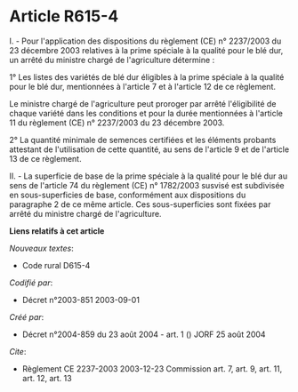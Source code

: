 # Article R615-4

I. - Pour l'application des dispositions du règlement (CE) n° 2237/2003 du 23 décembre 2003 relatives à la prime spéciale à
la qualité pour le blé dur, un arrêté du ministre chargé de l'agriculture détermine :

1° Les listes des variétés de blé dur éligibles à la prime spéciale à la qualité pour le blé dur, mentionnées à l'article 7
et à l'article 12 de ce règlement.

Le ministre chargé de l'agriculture peut proroger par arrêté l'éligibilité de chaque variété dans les conditions et pour la
durée mentionnées à l'article 11 du règlement (CE) n° 2237/2003 du 23 décembre 2003.

2° La quantité minimale de semences certifiées et les éléments probants attestant de l'utilisation de cette quantité, au sens
de l'article 9 et de l'article 13 de ce règlement.

II. - La superficie de base de la prime spéciale à la qualité pour le blé dur au sens de l'article 74 du règlement (CE) n°
1782/2003 susvisé est subdivisée en sous-superficies de base, conformément aux dispositions du paragraphe 2 de ce même
article. Ces sous-superficies sont fixées par arrêté du ministre chargé de l'agriculture.

**Liens relatifs à cet article**

_Nouveaux textes_:

  - Code rural D615-4

_Codifié par_:

  - Décret n°2003-851 2003-09-01

_Créé par_:

  - Décret n°2004-859 du 23 août 2004 - art. 1 () JORF 25 août 2004

_Cite_:

  - Règlement CE 2237-2003 2003-12-23 Commission art. 7, art. 9, art. 11, art. 12, art. 13
